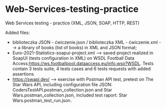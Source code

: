 # Web-Services-testing-practice
Web Services testing - practice (XML, JSON, SOAP, HTTP, REST)

Added files:
- biblioteczka JSON - ćwiczenie.json / biblioteczka XML - ćwiczenie.xml --> a library of books (list of books) in XML and JSON format;
- Euro-2021-Statistics-soapui-project.xml --> saved project realized in SoapUI (tests configuration in XML) on WSDL Football Data Access;https://ws.footballpool.dataaccess.eu/info.wso?WSDL. Tests contain 3 tests suite, 4 tests cases and 6 tests requests with added assertions
- https://swapi.dev/ --> exercise with Postman API test, pretest on The Star Wars API, including configuration file JSON: CodersTestAPI.postman_collection.json and Star Wars.postman_collection.json, included test raport: Star Wars.postman_test_run.json.